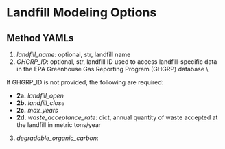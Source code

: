 # Landfill Modeling Options

## Method YAMLs
1. _landfill_name_: optional, str, landfill name
2. _GHGRP_ID_: optional, str, landfill ID used to access landfill-specific data in the EPA Greenhouse Gas Reporting Program (GHGRP) database \

If GHGRP_ID is not provided, the following are required:
   - **2a.** _landfill_open_
   - **2b.** _landfill_close_
   - **2c.** _max_years_
   - **2d.** _waste_acceptance_rate_: dict, annual quantity of waste accepted at the landfill in metric tons/year

3. _degradable_organic_carbon_:





